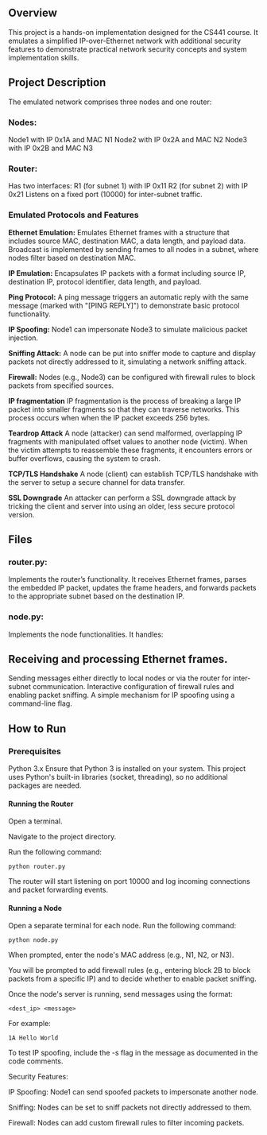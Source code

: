 ## Overview
This project is a hands-on implementation designed for the CS441 course. It emulates a simplified IP-over-Ethernet network with additional security features to demonstrate practical network security concepts and system implementation skills.

## Project Description
The emulated network comprises three nodes and one router:

### Nodes:
Node1 with IP 0x1A and MAC N1
Node2 with IP 0x2A and MAC N2
Node3 with IP 0x2B and MAC N3

### Router:
Has two interfaces:
R1 (for subnet 1) with IP 0x11
R2 (for subnet 2) with IP 0x21
Listens on a fixed port (10000) for inter-subnet traffic.

### Emulated Protocols and Features
**Ethernet Emulation:**
Emulates Ethernet frames with a structure that includes source MAC, destination MAC, a data length, and payload data. Broadcast is implemented by sending frames to all nodes in a subnet, where nodes filter based on destination MAC.

**IP Emulation:**
Encapsulates IP packets with a format including source IP, destination IP, protocol identifier, data length, and payload.

**Ping Protocol:**
A ping message triggers an automatic reply with the same message (marked with "[PING REPLY]") to demonstrate basic protocol functionality.

**IP Spoofing:**
Node1 can impersonate Node3 to simulate malicious packet injection.

**Sniffing Attack:**
A node can be put into sniffer mode to capture and display packets not directly addressed to it, simulating a network sniffing attack.

**Firewall:**
Nodes (e.g., Node3) can be configured with firewall rules to block packets from specified sources.

**IP fragmentation**
IP fragmentation is the process of breaking a large IP packet into smaller fragments so that they can traverse networks. This process occurs when when the IP packet exceeds 256 bytes.

**Teardrop Attack**
A node (attacker) can send malformed, overlapping IP fragments with manipulated offset values to another node (victim). When the victim attempts to reassemble these fragments, it encounters errors or buffer overflows, causing the system to crash.

**TCP/TLS Handshake**
A node (client) can establish TCP/TLS handshake with the server to setup a secure channel for data transfer. 

**SSL Downgrade**
An attacker can perform a SSL downgrade attack by tricking the client and server into using an older, less secure protocol version.

## Files
### router.py:
Implements the router’s functionality. It receives Ethernet frames, parses the embedded IP packet, updates the frame headers, and forwards packets to the appropriate subnet based on the destination IP.

### node.py:
Implements the node functionalities. It handles:

## Receiving and processing Ethernet frames.
Sending messages either directly to local nodes or via the router for inter-subnet communication.
Interactive configuration of firewall rules and enabling packet sniffing.
A simple mechanism for IP spoofing using a command-line flag.


## How to Run
### Prerequisites
Python 3.x
Ensure that Python 3 is installed on your system. This project uses Python's built-in libraries (socket, threading), so no additional packages are needed.

#### Running the Router
Open a terminal.

Navigate to the project directory.

Run the following command:
```
python router.py
```
The router will start listening on port 10000 and log incoming connections and packet forwarding events.

#### Running a Node
Open a separate terminal for each node.
Run the following command:
```
python node.py
```
When prompted, enter the node's MAC address (e.g., N1, N2, or N3).

You will be prompted to add firewall rules (e.g., entering block 2B to block packets from a specific IP) and to decide whether to enable packet sniffing.

Once the node's server is running, send messages using the format:
```
<dest_ip> <message>
```
For example:
```
1A Hello World
```
To test IP spoofing, include the -s flag in the message as documented in the code comments.

Security Features:

IP Spoofing: Node1 can send spoofed packets to impersonate another node.

Sniffing: Nodes can be set to sniff packets not directly addressed to them.

Firewall: Nodes can add custom firewall rules to filter incoming packets.
